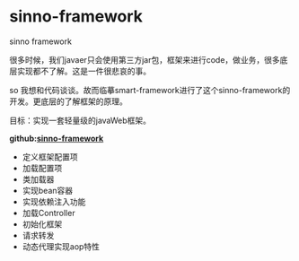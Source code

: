 # sinno-framework
sinno framework

很多时候，我们javaer只会使用第三方jar包，框架来进行code，做业务，很多底层实现都不了解。这是一件很悲哀的事。

so 我想和代码谈谈。故而临摹smart-framework进行了这个sinno-framework的开发。更底层的了解框架的原理。

目标：实现一套轻量级的javaWeb框架。

__github:[sinno-framework](https://github.com/clz619/sinno-framework)__

* 定义框架配置项  
* 加载配置项
* 类加载器  
* 实现bean容器
* 实现依赖注入功能
* 加载Controller
* 初始化框架
* 请求转发  
* 动态代理实现aop特性
